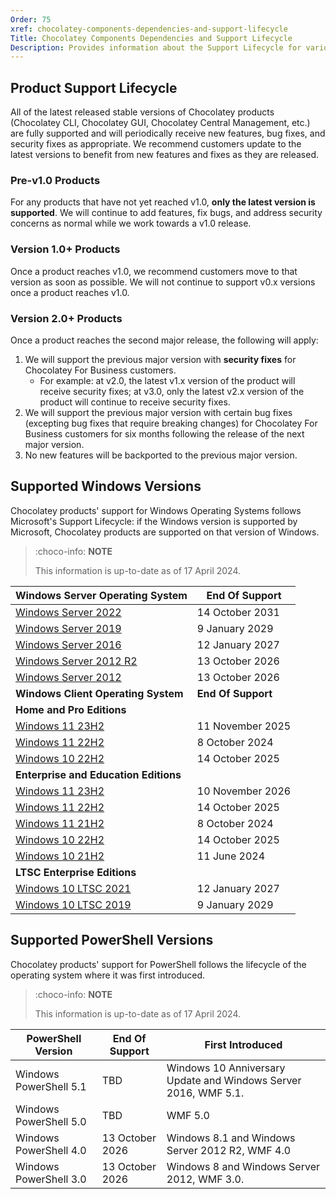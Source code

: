 ```yaml
---
Order: 75
xref: chocolatey-components-dependencies-and-support-lifecycle
Title: Chocolatey Components Dependencies and Support Lifecycle
Description: Provides information about the Support Lifecycle for various Chocolatey Components, as well as the dependencies between them.
---
```


## Product Support Lifecycle

All of the latest released stable versions of Chocolatey products (Chocolatey CLI, Chocolatey GUI, Chocolatey Central Management, etc.) are fully supported and will periodically receive new features, bug fixes, and security fixes as appropriate.
We recommend customers update to the latest versions to benefit from new features and fixes as they are released.

### Pre-v1.0 Products

For any products that have not yet reached v1.0, **only the latest version is supported**.
We will continue to add features, fix bugs, and address security concerns as normal while we work towards a v1.0 release.

### Version 1.0+ Products

Once a product reaches v1.0, we recommend customers move to that version as soon as possible.
We will not continue to support v0.x versions once a product reaches v1.0.

### Version 2.0+ Products

Once a product reaches the second major release, the following will apply:

1. We will support the previous major version with **security fixes** for Chocolatey For Business customers.
   - For example: at v2.0, the latest v1.x version of the product will receive security fixes; at v3.0, only the latest v2.x version of the product will continue to receive security fixes.
1. We will support the previous major version with certain bug fixes (excepting bug fixes that require breaking changes) for Chocolatey For Business customers for six months following the release of the next major version.
1. No new features will be backported to the previous major version.

## Supported Windows Versions

Chocolatey products' support for Windows Operating Systems follows Microsoft's Support Lifecycle: if the Windows version is supported by Microsoft, Chocolatey products are supported on that version of Windows.

> :choco-info: **NOTE**
>
> This information is up-to-date as of 17 April 2024.

| Windows Server Operating System                                                                                              | End Of Support    |
|------------------------------------------------------------------------------------------------------------------------------|-------------------|
| [Windows Server 2022](https://learn.microsoft.com/en-us/lifecycle/products/windows-server-2022)                              | 14 October 2031   |
| [Windows Server 2019](https://learn.microsoft.com/en-us/lifecycle/products/windows-server-2019)                              | 9 January 2029    | 
| [Windows Server 2016](https://learn.microsoft.com/en-us/lifecycle/products/windows-server-2016)                              | 12 January 2027   |
| [Windows Server 2012 R2](https://learn.microsoft.com/en-us/lifecycle/products/windows-server-2012-r2)                        | 13 October 2026   |
| [Windows Server 2012](https://learn.microsoft.com/en-us/lifecycle/products/windows-server-2012)                              | 13 October 2026   |
| **Windows Client Operating System**                                                                                          | **End Of Support**|
| **Home and Pro Editions**                                                                                                    |                   |
| [Windows 11 23H2](https://learn.microsoft.com/en-us/lifecycle/products/windows-11-home-and-pro)                              | 11 November 2025  |
| [Windows 11 22H2](https://learn.microsoft.com/en-us/lifecycle/products/windows-11-home-and-pro)                              | 8 October 2024    |
| [Windows 10 22H2](https://learn.microsoft.com/en-us/lifecycle/products/windows-10-home-and-pro)                              | 14 October 2025   |
| **Enterprise and Education Editions**                                                                                        |                   |
| [Windows 11 23H2](https://learn.microsoft.com/en-us/lifecycle/products/windows-11-enterprise-and-education)                  | 10 November 2026  |
| [Windows 11 22H2](https://learn.microsoft.com/en-us/lifecycle/products/windows-11-enterprise-and-education)                  | 14 October 2025   |
| [Windows 11 21H2](https://learn.microsoft.com/en-us/lifecycle/products/windows-11-enterprise-and-education)                  | 8 October 2024    |
| [Windows 10 22H2](https://learn.microsoft.com/en-us/lifecycle/products/windows-10-enterprise-and-education)                  | 14 October 2025   |
| [Windows 10 21H2](https://learn.microsoft.com/en-us/lifecycle/products/windows-10-enterprise-and-education)                  | 11 June 2024      |
| **LTSC Enterprise Editions**                                                                                                 | |
| [Windows 10 LTSC 2021](https://learn.microsoft.com/en-us/lifecycle/products/windows-10-enterprise-ltsc-2021)                 | 12 January 2027   |
| [Windows 10 LTSC 2019](https://learn.microsoft.com/en-us/lifecycle/products/windows-10-enterprise-ltsc-2019)                 | 9 January 2029    |

## Supported PowerShell Versions

Chocolatey products' support for PowerShell follows the lifecycle of the operating system where it was first introduced.

> :choco-info: **NOTE**
>
> This information is up-to-date as of 17 April 2024.

| PowerShell Version          | End Of Support    | First Introduced                                                          |
|-----------------------------|-------------------|---------------------------------------------------------------------------|
| Windows PowerShell 5.1      | TBD               | Windows 10 Anniversary Update and Windows Server 2016, WMF 5.1.           |
| Windows PowerShell 5.0      | TBD               | WMF 5.0                                                                   |
| Windows PowerShell 4.0      | 13 October 2026   | Windows 8.1 and Windows Server 2012 R2, WMF 4.0                           |
| Windows PowerShell 3.0      | 13 October 2026   | Windows 8 and Windows Server 2012, WMF 3.0.                               |

<?! Include "./shared/maintenance-and-support.txt" /?>

<?! Include "./shared/chocolatey-component-dependencies.txt" /?>